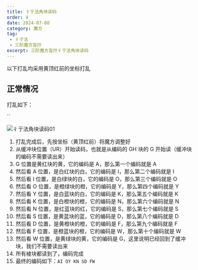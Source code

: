 ```yaml
---
title: 彳亍法角块读码
order: 4
date: 2024-07-08
category: 魔方
tag: 
 - 彳亍法
 - 三阶魔方盲拧
excerpt: 三阶魔方盲拧彳亍法角块读码
---
```


以下打乱均采用黄顶红前的坐标打乱

## 正常情况

打乱如下：

`` 

![彳亍法角块读码01](https://zhf-picture.oss-cn-qingdao.aliyuncs.com/3x3x3BLD/彳亍法角块读码01.jpg)

1. 打乱完成后，先按坐标（黄顶红前）将魔方调整好
2. 从缓冲块位置（UR）开始读码，也就是从编码的 GH 块的 G 开始读（缓冲块的编码不需要读出来）
3. G 位置是黄红块的黄，它的编码是 A，那么第一个编码就是 A
4. 然后看 A 位置，是白红块的白，它的编码是 I，那么第二个编码就是 I
5. 然后看 I 位置，是白绿块的白，它的编码是 O，那么第三个编码就是 O
6. 然后看 O 位置，是橙绿块的橙，它的编码是 Y，那么第四个编码就是 Y
7. 然后看 Y 位置，是白蓝块的白，它的编码是 K，那么第五个编码就是 K
8. 然后看 K 位置，是白橙块的橙，它的编码是 N，那么第六个编码就是 N
9. 然后看 N 位置，是红蓝块的红，它的编码是 S，那么第七个编码就是 S
10. 然后看 S 位置，是黄蓝块的蓝，它的编码是 D，那么第八个编码就是 D
11. 然后看 D 位置，是黄橙块的橙，它的编码是 F，那么第九个编码就是 F
12. 然后看 F 位置，是橙蓝块的橙，它的编码是 W，那么第十个编码就是 W
13. 然后看 W 位置，是黄绿块的黄，它的编码是 G，这里说明已经回到了缓冲块，我们不需要读出来
14. 所有棱块都读到了，编码完成
15. 最终的编码如下：`AI OY KN SD FW`
